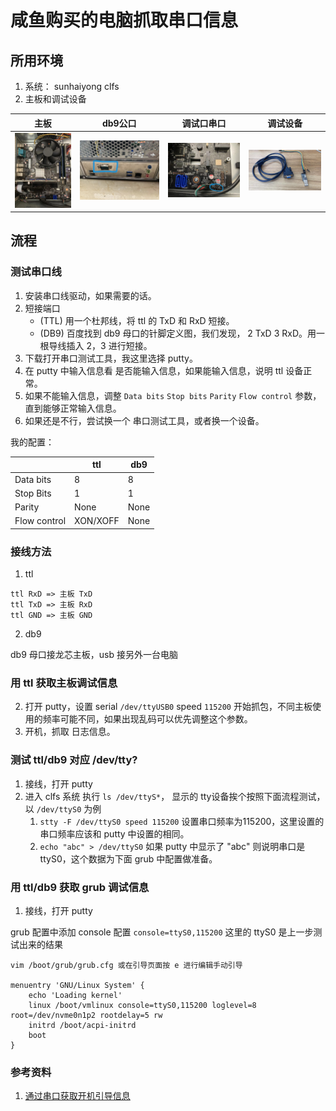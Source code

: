 # 咸鱼购买的电脑抓取串口信息

## 所用环境

1. 系统： sunhaiyong clfs
2. 主板和调试设备

主板             |  db9公口 |  调试口串口 |  调试设备
:-------------------------:|:-------------------------:|:-------------------------:|:-------------------------:
![主板](./serial-port/motherboard.jpg)  |  ![db9公口](./serial-port/com-port.jpg) | ![调试口串口](./serial-port/debugger.jpg) | ![调试设备](./serial-port/line.jpg)


## 流程

### 测试串口线

1. 安装串口线驱动，如果需要的话。
1. 短接端口
    * (TTL) 用一个杜邦线，将 ttl 的 TxD 和 RxD 短接。
    * (DB9) 百度找到 db9 母口的针脚定义图，我们发现， 2 TxD 3 RxD。用一根导线插入 2，3 进行短接。
2. 下载打开串口测试工具，我这里选择 putty。
2. 在 putty 中输入信息看 是否能输入信息，如果能输入信息，说明 ttl 设备正常。
3. 如果不能输入信息，调整 `Data bits` `Stop bits` `Parity` `Flow control` 参数，直到能够正常输入信息。
4. 如果还是不行，尝试换一个 串口测试工具，或者换一个设备。

我的配置：

|    |  ttl |  db9  |
| --- | --- | --- |
| Data bits | 8 | 8 |
| Stop Bits | 1 | 1 |
| Parity | None | None |
| Flow control | XON/XOFF | None |

### 接线方法

1. ttl

```
ttl RxD => 主板 TxD
ttl TxD => 主板 RxD
ttl GND => 主板 GND
```

2. db9

db9 母口接龙芯主板，usb 接另外一台电脑

### 用 ttl 获取主板调试信息

2. 打开 putty，设置 serial `/dev/ttyUSB0` speed `115200` 开始抓包，不同主板使用的频率可能不同，如果出现乱码可以优先调整这个参数。
3. 开机，抓取 日志信息。

### 测试 ttl/db9 对应 /dev/tty?

1. 接线，打开 putty
2. 进入 clfs 系统 执行 `ls /dev/ttyS*`， 显示的 tty设备挨个按照下面流程测试，以 `/dev/ttyS0` 为例
    1. `stty -F /dev/ttyS0 speed 115200` 设置串口频率为115200，这里设置的串口频率应该和 putty 中设置的相同。
    2. `echo "abc" > /dev/ttyS0` 如果 putty 中显示了 "abc" 则说明串口是 ttyS0，这个数据为下面 grub 中配置做准备。

### 用 ttl/db9 获取 grub 调试信息

1. 接线，打开 putty

grub 配置中添加 console 配置 `console=ttyS0,115200`  这里的 ttyS0 是上一步测试出来的结果

```
vim /boot/grub/grub.cfg 或在引导页面按 e 进行编辑手动引导

menuentry 'GNU/Linux System' {
    echo 'Loading kernel'
    linux /boot/vmlinux console=ttyS0,115200 loglevel=8 root=/dev/nvme0n1p2 rootdelay=5 rw
    initrd /boot/acpi-initrd
    boot
}
```

### 参考资料

1.  [通过串口获取开机引导信息](https://bbs.loongarch.org/d/40-3a5000clfs)